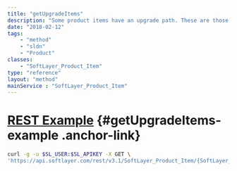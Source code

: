 ```yaml
---
title: "getUpgradeItems"
description: "Some product items have an upgrade path. These are those upgrade product items."
date: "2018-02-12"
tags:
    - "method"
    - "sldn"
    - "Product"
classes:
    - "SoftLayer_Product_Item"
type: "reference"
layout: "method"
mainService : "SoftLayer_Product_Item"
---
```


# [REST Example](#getUpgradeItems-example) <a href="/article/rest/"><i class="fas fa-question"></i></a> {#getUpgradeItems-example .anchor-link} 
```bash
curl -g -u $SL_USER:$SL_APIKEY -X GET \
'https://api.softlayer.com/rest/v3.1/SoftLayer_Product_Item/{SoftLayer_Product_ItemID}/getUpgradeItems'
```
